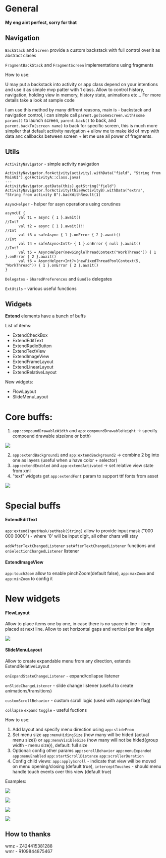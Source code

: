 # General
**My eng aint perfect, sorry for that**

## Navigation

`BackStack` and `Screen` provide a custom backstack with full control over it as abstract clases

`FragmentBackStack` and `FragmentScreen` implementations using fragments

How to use:

U may put a backstack into activity or app class depend on your intentions and use it as simple mvp patter with 1 class. Allow to control history, navigation, holding view in memory, history state, animations etc... For more details take a look at sample code

I am use this method by many diffrent reasons, main is - backstack and navigation control, i can simple call `parent.go(SomeScreen.with(some params))` to launch screen, `parent.back()` to back, and `parent.backTo(screen name)` to back for specific screen, this is much more simplier that default actitvity navigation + allow me to make kid of mvp with data anc callbacks between screen + let me use all power of fragments.

## Utils

`ActivityNavigator` - simple activity navigation

    ActivityNavigator.forActivity(activity).withData("field", "String from MainUI").go(ActivityA::class.java)
    ---
    ActivityNavigator.getData(this).getString("field")
    ActivityNavigator.forActivity(this@ActivityB).withData("extra", "String from activity B").backWithResult(1)

`AsyncHelper` - helper for asyn operations using corutines
    
    asyncUI {
          val t1 = async { 1 }.await()                                //Int?
          val t2 = async { 1 }.await()!!                              //Int
          val t3 = safeAsync { 1 }.onError { 2 }.await()              //Int
          val t4 = safeAsync<Int?> { 1 }.onError { null }.await()     //Int?
          val t5 = AsyncHelper(newSingleThreadContext("WorkThread")) { 1 }.onError { 2 }.await()
          val t6 = AsyncHelper<Int?>(newFixedThreadPoolContext(5, "WorkThread")) { 1 }.onError { 2 }.await()
    }
 
`Delegates` - `SharedPreferences` and `Bundle` delegates

`ExtUtils` - various useful functions

## Widgets

**Extend** elements have a bunch of buffs

List of items:
* ExtendCheckBox
* ExtendEditText
* ExtendRadioButton
* ExtendTextView
* ExtendImageView
* ExtendFrameLayout
* ExtendLinearLayout
* ExtendRelativeLayout

New widgets:
* FlowLayout
* SlideMenuLayout

# Core buffs:
1. `app:compoundDrawableWidth` and `app:compoundDrawableHeight` -> specify compound drawable size(one or both)

![](https://raw.githubusercontent.com/vkatz/vkatz-lib/master/.doc/compound_drawable.png)

2. `app:extendBackground1` and `app:extendBackground2` -> combine 2 bg into one as layers (useful when u have color + selector)     
3. `app:extendEnabled` and `app:extendActivated` -> set relative view state from xml
4. "text" widgets get `app:extendFont` param to support ttf fonts from asset

![](https://raw.githubusercontent.com/vkatz/vkatz-lib/master/.doc/asset_font.png)

# Special buffs
#### ExtendEditText

`app:extendInputMask/setMask(String)` allow to provide input mask ("000 000 0000") - where '0' will be input digit, all other chars will stay

`addAfterTextChangedListener` `setAfterTextChangedListener` functions and `onSelectionChangedListener` listener

#### ExtendImageView

`app:touchZoom` allow to enable pinchZoom(default false), `app:maxZoom` and `app:minZoom` to config it
      
# New widgets
#### FlowLayout

Allow to place items one by one, in case there is no space in line - item placed at next line. Allow to set horizontal gaps and vertical per line align

![](https://github.com/vkatz/vkatz-lib/blob/master/.doc/flow_layout.png?raw=true)

#### SlideMenuLayout  

Allow to create expandable menu from any direction, extends ExtendRelativeLayout

`onExpandStateChangeListener` - expand/collapse listener

`onSlideChangeListener` -  slide change listener (useful to create animations/transitions)

`customScrollBehavior` - custom scroll logic (used with appropriate flag)

`collapse` `expand` `toggle` - useful fuctions

How to use:

1. Add layout and specify menu direction using `app:slideFrom`
2. Set menu size `app:menuHidingSize` (how many will be hided {actual menu size}) or `app:menuVisibleSize` (how many will not be hided{group width - menu size}), default: full size
3. Optional: config other params `app:scrollBehavior` `app:menuExpanded` `app:menuEnabled` `app:startScrollDistance` `app:scrollerDuration`
4. Config child views: `app:applyScroll` - indicate that view will be moved on menu opening/closing (default true), `interceptTouches` - should menu handle touch events over this view (default true)      
       
Examples:

![](https://raw.githubusercontent.com/vkatz/vkatz-lib/master/.doc/slide_menu_1.gif)

![](https://raw.githubusercontent.com/vkatz/vkatz-lib/master/.doc/slide_menu_2.gif)

![](https://raw.githubusercontent.com/vkatz/vkatz-lib/master/.doc/slide_menu_3.gif)

![](https://raw.githubusercontent.com/vkatz/vkatz-lib/master/.doc/slide_menu_4.gif)

## How to thanks

wmz - Z424415381288 <br/>
wmr - R109844875467